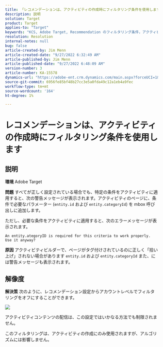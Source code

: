 ```yaml
---
title: 「レコメンデーションは、アクティビティの作成時にフィルタリング条件を使用します」
description: 説明
solution: Target
product: Target
applies-to: "Target"
keywords: "KCS, Adobe Target, Recommendation のフィルタリング条件，アクティビティの作成，アクティビティ URL，エンティティ， categoryID, entity.id, entity.categoryId"
resolution: Resolution
internal-notes: null
bug: false
article-created-by: Jim Menn
article-created-date: "9/27/2022 6:32:49 AM"
article-published-by: Jim Menn
article-published-date: "9/27/2022 6:48:09 AM"
version-number: 3
article-number: KA-15578
dynamics-url: "https://adobe-ent.crm.dynamics.com/main.aspx?forceUCI=1&pagetype=entityrecord&etn=knowledgearticle&id=21d2912e-2e3e-ed11-9db1-0022480866ad"
source-git-commit: 6956fe85bf48b27cc3e5a0fda49c12a1eb4a9fec
workflow-type: tm+mt
source-wordcount: '164'
ht-degree: 1%

---
```


# レコメンデーションは、アクティビティの作成時にフィルタリング条件を使用します

## 説明


<b>環境</b>
Adobe Target

<b>問題</b>
すべてが正しく設定されている場合でも、特定の条件をアクティビティに適用すると、次の警告メッセージが表示されます。アクティビティのページに、条件で必要なパラメーター (`entity.id` および `entity.categoryId`) を mbox 呼び出しに追加します。

ただし、必要な条件をアクティビティに適用すると、次のエラーメッセージが表示されます。


```
An entity.ategoryID is required for this criteria to work properly. Use it anyway?
```


<b>原因</b>
アクティビティビルダーで、ページがタグ付けされているのに正しく「拾い上げ」されない場合があります `entity.id` および `entity.categoryId` また、には警告メッセージも表示されます。




## 解像度


<b>解決策</b>
次のように、レコメンデーション設定からアカウントレベルでフィルタリングをオフにすることができます。

![](http://omniture.custhelp.com/ci/inlineImage/get/3041012/5090ecb0bec7673ef3ad943bd35f9095)

アクティビティコンテンツの配信は、この設定ではいかなる方法でも制限されません。

このフィルタリングは、アクティビティの作成にのみ使用されますが、アルゴリズムには影響しません。
